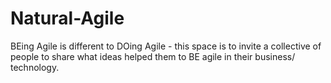 # Natural-Agile
BEing Agile is different to DOing Agile - this space is to invite a collective of people to share what ideas helped them to BE agile in their business/ technology.
